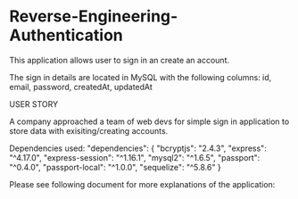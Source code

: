 # Reverse-Engineering-Authentication

This application allows user to sign in an create an account.

The sign in details are located in MySQL with the following columns:
id, email, password, createdAt, updatedAt

USER STORY

A company approached a team of web devs for simple sign in application to store data with exisiting/creating accounts.

Dependencies used:
  "dependencies": {
    "bcryptjs": "2.4.3",
    "express": "^4.17.0",
    "express-session": "^1.16.1",
    "mysql2": "^1.6.5",
    "passport": "^0.4.0",
    "passport-local": "^1.0.0",
    "sequelize": "^5.8.6"
  }


Please see following document for more explanations of the application:
